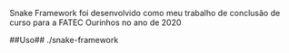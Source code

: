 Snake Framework foi desenvolvido como meu trabalho de conclusão de curso para a FATEC Ourinhos no ano de 2020

##Uso##
./snake-framework